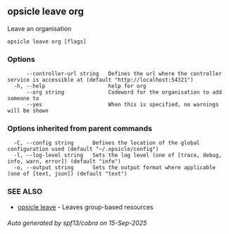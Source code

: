 ## opsicle leave org

Leave an organisation

```
opsicle leave org [flags]
```

### Options

```
      --controller-url string   Defines the url where the controller service is accessible at (default "http://localhost:54321")
  -h, --help                    help for org
      --org string              Codeword for the organisation to add someone to
      --yes                     When this is specified, no warnings will be shown
```

### Options inherited from parent commands

```
  -C, --config string      Defines the location of the global configuration used (default "~/.opsicle/config")
  -l, --log-level string   Sets the log level (one of [trace, debug, info, warn, error]) (default "info")
  -o, --output string      Sets the output format where applicable (one of [text, json]) (default "text")
```

### SEE ALSO

* [opsicle leave](cli/opsicle_leave.md)	 - Leaves group-based resources

###### Auto generated by spf13/cobra on 15-Sep-2025
